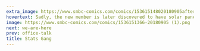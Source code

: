 ```yaml
---
extra_image: https://www.smbc-comics.com/comics/153615148020180905after (1).png
hovertext: Sadly, the new member is later discovered to have solar panels and an electric car.
image: https://www.smbc-comics.com/comics/1536151366-20180905 (1).png
next: we-are-here
prev: office-talk
title: Stats Gang
---
```

